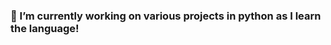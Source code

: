 <h3>🔭 I’m currently working on various projects in python as I learn the language!<h3>

<!--
**benjaminrodriguezonline/benjaminrodriguezonline** is a ✨ _special_ ✨ repository because its `README.md` (this file) appears on your GitHub profile.

Here are some ideas to get you started:

- 🔭 I’m currently working through various project in python as I work through learning the language!
- 🌱 I’m currently learning Python
- 👯 I’m looking to collaborate on projects that deal with analyzing numerical data and utilize useful user input and automation. Specifically to help out with educational data analysis
- 🤔 I’m looking for help with Nothin
- 💬 Ask me about ...
- 📫 How to reach me: ...
- 😄 Pronouns: ...
- ⚡ Fun fact: ...
-->
